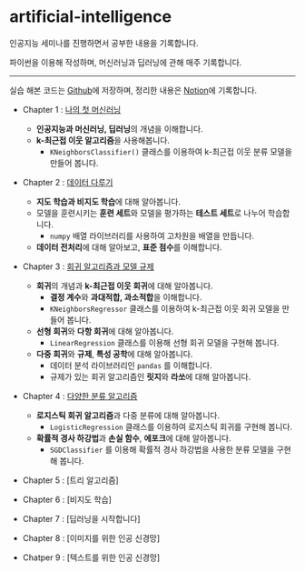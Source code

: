 # artificial-intelligence
인공지능 세미나를 진행하면서 공부한 내용을 기록합니다.

파이썬을 이용해 작성하며, 머신러닝과 딥러닝에 관해 매주 기록합니다.

-----
실습 해본 코드는 [Github](https://github.com/Jinwon-Dev/artificial-intelligence)에 저장하며, 정리한 내용은 [Notion](https://jinwonyoon.notion.site/Artificial-Intelligence-b01648e7ae1d4d1b97b523fe73c480d9)에 기록합니다.

- Chapter 1 : [나의 첫 머신러닝](https://jinwonyoon.notion.site/Chapter-1-0ee0eb675a9940ea84fba15006111299)
  - **인공지능과 머신러닝, 딥러닝**의 개념을 이해합니다.
  - **k-최근접 이웃 알고리즘**을 사용해봅니다.
    - `KNeighborsClassifier()` 클래스를 이용하여 k-최근접 이웃 분류 모델을 만들어 봅니다.

- Chapter 2 : [데이터 다루기](https://jinwonyoon.notion.site/Chapter-2-a676d519ae7846af850784f81947d75d)
  - **지도 학습과 비지도 학습**에 대해 알아봅니다.
  - 모델을 훈련시키는 **훈련 세트**와 모델을 평가하는 **테스트 세트**로 나누어 학습합니다.
    - `numpy` 배열 라이브러리를 사용하여 고차원을 배열을 만듭니다.
  - **데이터 전처리**에 대해 알아보고, **표준 점수**를 이해합니다.

- Chapter 3 : [회귀 알고리즘과 모델 규제](https://jinwonyoon.notion.site/Chapter-3-d1d6c7093ca54751a892c0132d5c57d2)
  - **회귀**의 개념과 **k-최근접 이웃 회귀**에 대해 알아봅니다.
    - **결정 계수**와 **과대적합, 과소적합**을 이해합니다.
    - `KNeighborsRegressor` 클래스를 이용하여 k-최근접 이웃 회귀 모델을 만들어 봅니다.
  - **선형 회귀**와 **다항 회귀**에 대해 알아봅니다.
    - `LinearRegression` 클래스를 이용해 선형 회귀 모델을 구현해 봅니다.
  - **다중 회귀**와 **규제**, **특성 공학**에 대해 알아봅니다.
    - 데이터 분석 라이브러리인 `pandas` 를 이해합니다.
    - 규제가 있는 회귀 알고리즘인 **릿지**와 **라쏘**에 대해 알아봅니다.

- Chapter 4 : [다양한 분류 알고리즘](https://jinwonyoon.notion.site/Chapter-4-c979e7fea39c45e794ead4422edb6e7e)
  - **로지스틱 회귀 알고리즘**과 다중 분류에 대해 알아봅니다.
    - `LogisticRegression` 클래스를 이용하여 로지스틱 회귀를 구현해 봅니다.
  - **확률적 경사 하강법**과 **손실 함수**, **에포크**에 대해 알아봅니다.
    - `SGDClassifier` 를 이용해 확률적 경사 하강법을 사용한 분류 모델을 구현해 봅니다.  

- Chapter 5 : [트리 알고리즘]

- Chapter 6 : [비지도 학습]

- Chapter 7 : [딥러닝을 시작합니다]

- Chapter 8 : [이미지를 위한 인공 신경망]

- Chatper 9 : [텍스트를 위한 인공 신경망]